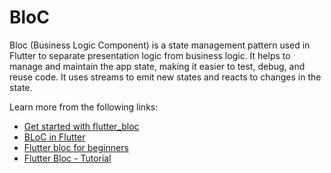 # BloC

Bloc (Business Logic Component) is a state management pattern used in Flutter to separate presentation logic from business logic. It helps to manage and maintain the app state, making it easier to test, debug, and reuse code. It uses streams to emit new states and reacts to changes in the state.

Learn more from the following links:

- [Get started with flutter_bloc](https://pub.dev/packages/flutter_bloc)
- [BLoC in Flutter](https://docs.flutter.dev/development/data-and-backend/state-mgmt/options#bloc--rx)
- [Flutter bloc for beginners](https://medium.com/flutter-community/flutter-bloc-for-beginners-839e22adb9f5)
- [Flutter Bloc - Tutorial](https://www.youtube.com/watch?v=Ep6R7U9wa0U)